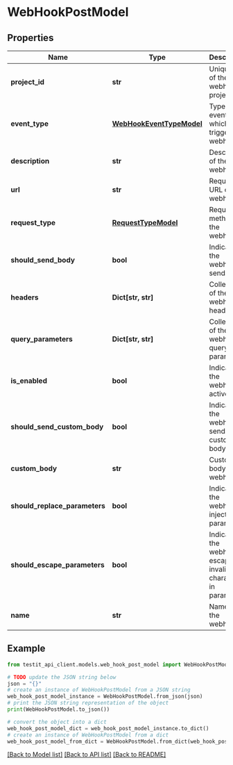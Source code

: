 # WebHookPostModel


## Properties

Name | Type | Description | Notes
------------ | ------------- | ------------- | -------------
**project_id** | **str** | Unique ID of the webhook project | 
**event_type** | [**WebHookEventTypeModel**](WebHookEventTypeModel.md) | Type of event which triggers the webhook | 
**description** | **str** | Description of the webhook | [optional] 
**url** | **str** | Request URL of the webhook | 
**request_type** | [**RequestTypeModel**](RequestTypeModel.md) | Request method of the webhook | 
**should_send_body** | **bool** | Indicates if the webhook sends body | 
**headers** | **Dict[str, str]** | Collection of the webhook headers | 
**query_parameters** | **Dict[str, str]** | Collection of the webhook query parameters | 
**is_enabled** | **bool** | Indicates if the webhook is active | 
**should_send_custom_body** | **bool** | Indicates if the webhook sends custom body | 
**custom_body** | **str** | Custom body of the webhook | [optional] 
**should_replace_parameters** | **bool** | Indicates if the webhook injects parameters | 
**should_escape_parameters** | **bool** | Indicates if the webhook escapes invalid characters in parameters | 
**name** | **str** | Name of the webhook | 

## Example

```python
from testit_api_client.models.web_hook_post_model import WebHookPostModel

# TODO update the JSON string below
json = "{}"
# create an instance of WebHookPostModel from a JSON string
web_hook_post_model_instance = WebHookPostModel.from_json(json)
# print the JSON string representation of the object
print(WebHookPostModel.to_json())

# convert the object into a dict
web_hook_post_model_dict = web_hook_post_model_instance.to_dict()
# create an instance of WebHookPostModel from a dict
web_hook_post_model_from_dict = WebHookPostModel.from_dict(web_hook_post_model_dict)
```
[[Back to Model list]](../README.md#documentation-for-models) [[Back to API list]](../README.md#documentation-for-api-endpoints) [[Back to README]](../README.md)


